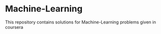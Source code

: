 # Machine-Learning
This repository contains solutions for Machine-Learning problems given in coursera
